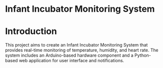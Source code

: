 # Infant Incubator Monitoring System
# Introduction
This project aims to create an Infant Incubator Monitoring System that provides real-time monitoring of temperature, humidity, and heart rate. The system includes an Arduino-based hardware component and a Python-based web application for user interface and notifications.

